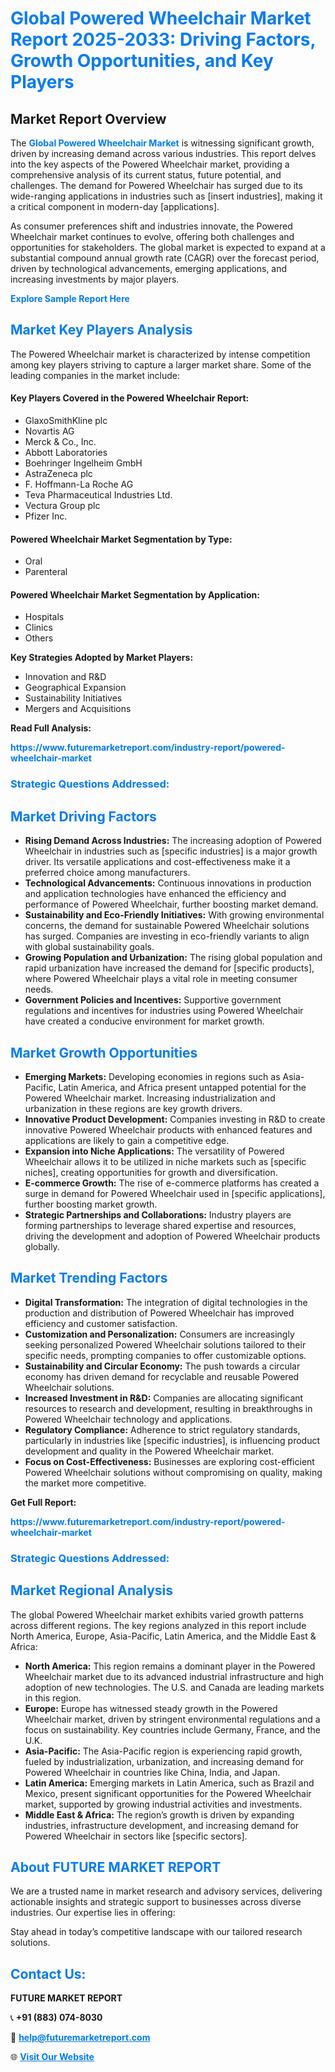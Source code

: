<h1 style="color: #007BFF;">Global Powered Wheelchair Market Report 2025-2033: Driving Factors, Growth Opportunities, and Key Players</h1>

<section id="overview">
<h2>Market Report Overview</h2>
<p>The <a href="https://www.futuremarketreport.com/industry-report/powered-wheelchair-market" style="color: #007BFF; text-decoration: none;"><strong>Global Powered Wheelchair Market</strong></a> is witnessing significant growth, driven by increasing demand across various industries. This report delves into the key aspects of the Powered Wheelchair market, providing a comprehensive analysis of its current status, future potential, and challenges. The demand for Powered Wheelchair has surged due to its wide-ranging applications in industries such as [insert industries], making it a critical component in modern-day [applications].</p>
<p>As consumer preferences shift and industries innovate, the Powered Wheelchair market continues to evolve, offering both challenges and opportunities for stakeholders. The global market is expected to expand at a substantial compound annual growth rate (CAGR) over the forecast period, driven by technological advancements, emerging applications, and increasing investments by major players.</p>
</section>

<section id="overview">
<p><a href="https://www.futuremarketreport.com/request-sample/reportId=35437" style="color: #007BFF; text-decoration: none;"><strong>Explore Sample Report Here</strong></a></p>
</section>

<section id="key-players">
<h2 style="color: #007BFF;">Market Key Players Analysis</h2>
<p>The Powered Wheelchair market is characterized by intense competition among key players striving to capture a larger market share. Some of the leading companies in the market include:</p>
<h4>Key Players Covered in the Powered Wheelchair Report:</h4>
<ul><li>GlaxoSmithKline plc</li><li>Novartis AG</li><li>Merck &amp; Co., Inc.</li><li>Abbott Laboratories</li><li>Boehringer Ingelheim GmbH</li><li>AstraZeneca plc</li><li>F. Hoffmann-La Roche AG</li><li>Teva Pharmaceutical Industries Ltd.</li><li>Vectura Group plc</li><li>Pfizer Inc.</li></ul>
<h4>Powered Wheelchair Market Segmentation by Type:</h4>
<ul><li>Oral</li><li>Parenteral</li></ul>

<h4>Powered Wheelchair Market Segmentation by Application:</h4>
<ul><li>Hospitals</li><li>Clinics</li><li>Others</li></ul>
<p><strong>Key Strategies Adopted by Market Players:</strong></p>
<ul>
<li>Innovation and R&D</li>
<li>Geographical Expansion</li>
<li>Sustainability Initiatives</li>
<li>Mergers and Acquisitions</li>
</ul>
</section>

<section>
<p><strong>Read Full Analysis: </strong></p><a href="https://www.futuremarketreport.com/industry-report/powered-wheelchair-market" style="color: #007BFF; text-decoration: none;"><strong>https://www.futuremarketreport.com/industry-report/powered-wheelchair-market</strong></a>
<h3 style="color: #007BFF;">Strategic Questions Addressed:</h3>
</section>

<section id="driving-factors">
<h2 style="color: #007BFF;">Market Driving Factors</h2>
<ul>
<li><strong>Rising Demand Across Industries:</strong> The increasing adoption of Powered Wheelchair in industries such as [specific industries] is a major growth driver. Its versatile applications and cost-effectiveness make it a preferred choice among manufacturers.</li>
<li><strong>Technological Advancements:</strong> Continuous innovations in production and application technologies have enhanced the efficiency and performance of Powered Wheelchair, further boosting market demand.</li>
<li><strong>Sustainability and Eco-Friendly Initiatives:</strong> With growing environmental concerns, the demand for sustainable Powered Wheelchair solutions has surged. Companies are investing in eco-friendly variants to align with global sustainability goals.</li>
<li><strong>Growing Population and Urbanization:</strong> The rising global population and rapid urbanization have increased the demand for [specific products], where Powered Wheelchair plays a vital role in meeting consumer needs.</li>
<li><strong>Government Policies and Incentives:</strong> Supportive government regulations and incentives for industries using Powered Wheelchair have created a conducive environment for market growth.</li>
</ul>
</section>

<section id="growth-opportunities">
<h2 style="color: #007BFF;">Market Growth Opportunities</h2>
<ul>
<li><strong>Emerging Markets:</strong> Developing economies in regions such as Asia-Pacific, Latin America, and Africa present untapped potential for the Powered Wheelchair market. Increasing industrialization and urbanization in these regions are key growth drivers.</li>
<li><strong>Innovative Product Development:</strong> Companies investing in R&D to create innovative Powered Wheelchair products with enhanced features and applications are likely to gain a competitive edge.</li>
<li><strong>Expansion into Niche Applications:</strong> The versatility of Powered Wheelchair allows it to be utilized in niche markets such as [specific niches], creating opportunities for growth and diversification.</li>
<li><strong>E-commerce Growth:</strong> The rise of e-commerce platforms has created a surge in demand for Powered Wheelchair used in [specific applications], further boosting market growth.</li>
<li><strong>Strategic Partnerships and Collaborations:</strong> Industry players are forming partnerships to leverage shared expertise and resources, driving the development and adoption of Powered Wheelchair products globally.</li>
</ul>
</section>

<section id="trending-factors">
<h2 style="color: #007BFF;">Market Trending Factors</h2>
<ul>
<li><strong>Digital Transformation:</strong> The integration of digital technologies in the production and distribution of Powered Wheelchair has improved efficiency and customer satisfaction.</li>
<li><strong>Customization and Personalization:</strong> Consumers are increasingly seeking personalized Powered Wheelchair solutions tailored to their specific needs, prompting companies to offer customizable options.</li>
<li><strong>Sustainability and Circular Economy:</strong> The push towards a circular economy has driven demand for recyclable and reusable Powered Wheelchair solutions.</li>
<li><strong>Increased Investment in R&D:</strong> Companies are allocating significant resources to research and development, resulting in breakthroughs in Powered Wheelchair technology and applications.</li>
<li><strong>Regulatory Compliance:</strong> Adherence to strict regulatory standards, particularly in industries like [specific industries], is influencing product development and quality in the Powered Wheelchair market.</li>
<li><strong>Focus on Cost-Effectiveness:</strong> Businesses are exploring cost-efficient Powered Wheelchair solutions without compromising on quality, making the market more competitive.</li>
</ul>
</section>

<section>
<p><strong>Get Full Report: </strong></p><a href="https://www.futuremarketreport.com/industry-report/powered-wheelchair-market" style="color: #007BFF; text-decoration: none;"><strong>https://www.futuremarketreport.com/industry-report/powered-wheelchair-market</strong></a>
<h3 style="color: #007BFF;">Strategic Questions Addressed:</h3>
</section>


<section id="regional-analysis">
<h2 style="color: #007BFF;">Market Regional Analysis</h2>
<p>The global Powered Wheelchair market exhibits varied growth patterns across different regions. The key regions analyzed in this report include North America, Europe, Asia-Pacific, Latin America, and the Middle East & Africa:</p>
<ul>
<li><strong>North America:</strong> This region remains a dominant player in the Powered Wheelchair market due to its advanced industrial infrastructure and high adoption of new technologies. The U.S. and Canada are leading markets in this region.</li>
<li><strong>Europe:</strong> Europe has witnessed steady growth in the Powered Wheelchair market, driven by stringent environmental regulations and a focus on sustainability. Key countries include Germany, France, and the U.K.</li>
<li><strong>Asia-Pacific:</strong> The Asia-Pacific region is experiencing rapid growth, fueled by industrialization, urbanization, and increasing demand for Powered Wheelchair in countries like China, India, and Japan.</li>
<li><strong>Latin America:</strong> Emerging markets in Latin America, such as Brazil and Mexico, present significant opportunities for the Powered Wheelchair market, supported by growing industrial activities and investments.</li>
<li><strong>Middle East & Africa:</strong> The region’s growth is driven by expanding industries, infrastructure development, and increasing demand for Powered Wheelchair in sectors like [specific sectors].</li>
</ul>
</section>

<footer>
<h2 style="color: #007BFF;">About FUTURE MARKET REPORT</h2>
<p>We are a trusted name in market research and advisory services, delivering actionable insights and strategic support to businesses across diverse industries. Our expertise lies in offering:</p>

<p>Stay ahead in today’s competitive landscape with our tailored research solutions.</p>

<h2 style="color: #007BFF;">Contact Us:</h2>
<p><strong>FUTURE MARKET REPORT</strong></p>
<p>📞 <strong>+91 (883) 074-8030</strong></p>
<p>📧 <strong><a href="mailto:help@futuremarketreport.com" style="color: #007BFF;">help@futuremarketreport.com</a></strong></p>
<p>🌐 <strong><a href="https://www.futuremarketreport.com/" style="color: #007BFF;">Visit Our Website</a></strong></p>
</footer>